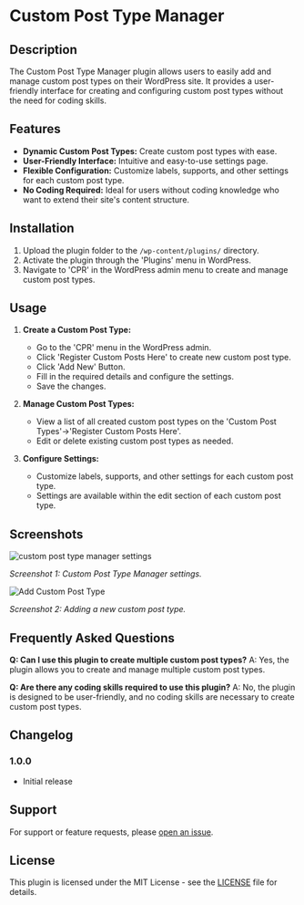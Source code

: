# Custom Post Type Manager

## Description

The Custom Post Type Manager plugin allows users to easily add and manage custom post types on their WordPress site. It provides a user-friendly interface for creating and configuring custom post types without the need for coding skills.

## Features

- **Dynamic Custom Post Types:** Create custom post types with ease.
- **User-Friendly Interface:** Intuitive and easy-to-use settings page.
- **Flexible Configuration:** Customize labels, supports, and other settings for each custom post type.
- **No Coding Required:** Ideal for users without coding knowledge who want to extend their site's content structure.

## Installation

1. Upload the plugin folder to the `/wp-content/plugins/` directory.
2. Activate the plugin through the 'Plugins' menu in WordPress.
3. Navigate to 'CPR' in the WordPress admin menu to create and manage custom post types.

## Usage

1. **Create a Custom Post Type:**
   - Go to the 'CPR' menu in the WordPress admin.
   - Click 'Register Custom Posts Here' to create new custom post type.
   - Click 'Add New' Button.
   - Fill in the required details and configure the settings.
   - Save the changes.

2. **Manage Custom Post Types:**
   - View a list of all created custom post types on the 'Custom Post Types'->'Register Custom Posts Here'.
   - Edit or delete existing custom post types as needed.

3. **Configure Settings:**
   - Customize labels, supports, and other settings for each custom post type.
   - Settings are available within the edit section of each custom post type.

## Screenshots

![custom post type manager settings](https://github.com/kmfoysal06/wp-dynamic-cpr/assets/95936171/fe3a8efd-1313-4125-8aca-9ca0cc40aec0)


*Screenshot 1: Custom Post Type Manager settings.*

![Add Custom Post Type](https://github.com/kmfoysal06/wp-dynamic-cpr/assets/95936171/f37ad799-515e-4935-8de8-6bc1c90941cc)

*Screenshot 2: Adding a new custom post type.*

## Frequently Asked Questions

**Q: Can I use this plugin to create multiple custom post types?**
A: Yes, the plugin allows you to create and manage multiple custom post types.

**Q: Are there any coding skills required to use this plugin?**
A: No, the plugin is designed to be user-friendly, and no coding skills are necessary to create custom post types.

## Changelog

### 1.0.0
- Initial release

## Support

For support or feature requests, please [open an issue](https://github.com/kmfoysal06/wp-dynamic-cpr/issues).


## License

This plugin is licensed under the MIT License - see the [LICENSE](LICENSE) file for details.